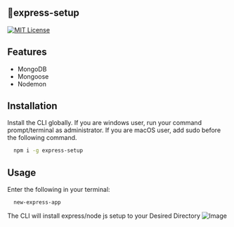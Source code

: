 ## 📌express-setup

[![MIT License](https://img.shields.io/badge/License-MIT-green.svg)](https://choosealicense.com/licenses/mit/)

## Features

- MongoDB
- Mongoose
- Nodemon


## Installation

Install the CLI globally. If you are windows user, run your command prompt/terminal as administrator. If you are macOS user, add sudo before the following command.

```bash
  npm i -g express-setup
```
## Usage

Enter the following in your terminal:


```bash
  new-express-app
```
The CLI will install express/node js setup to your Desired Directory
![Image](https://github.com/heyitsuzair/express-setup/blob/master/img/cli-img.PNG "Image")